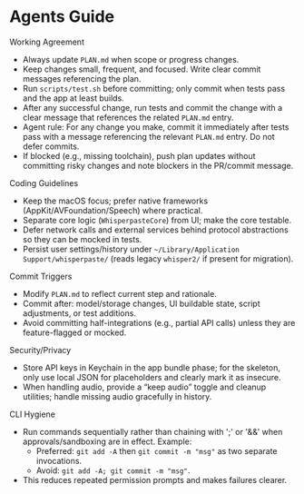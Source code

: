 # Agents Guide

Working Agreement
- Always update `PLAN.md` when scope or progress changes.
- Keep changes small, frequent, and focused. Write clear commit messages referencing the plan.
- Run `scripts/test.sh` before committing; only commit when tests pass and the app at least builds.
- After any successful change, run tests and commit the change with a clear message that references the related `PLAN.md` entry.
- Agent rule: For any change you make, commit it immediately after tests pass with a message referencing the relevant `PLAN.md` entry. Do not defer commits.
- If blocked (e.g., missing toolchain), push plan updates without committing risky changes and note blockers in the PR/commit message.

Coding Guidelines
- Keep the macOS focus; prefer native frameworks (AppKit/AVFoundation/Speech) where practical.
- Separate core logic (`WhisperpasteCore`) from UI; make the core testable.
- Defer network calls and external services behind protocol abstractions so they can be mocked in tests.
- Persist user settings/history under `~/Library/Application Support/whisperpaste/` (reads legacy `whisper2/` if present for migration).

Commit Triggers
- Modify `PLAN.md` to reflect current step and rationale.
- Commit after: model/storage changes, UI buildable state, script adjustments, or test additions.
- Avoid committing half-integrations (e.g., partial API calls) unless they are feature-flagged or mocked.

Security/Privacy
- Store API keys in Keychain in the app bundle phase; for the skeleton, only use local JSON for placeholders and clearly mark it as insecure.
- When handling audio, provide a “keep audio” toggle and cleanup utilities; handle missing audio gracefully in history.

CLI Hygiene
- Run commands sequentially rather than chaining with ';' or '&&' when approvals/sandboxing are in effect. Example:
  - Preferred: `git add -A` then `git commit -m "msg"` as two separate invocations.
  - Avoid: `git add -A; git commit -m "msg"`.
- This reduces repeated permission prompts and makes failures clearer.
